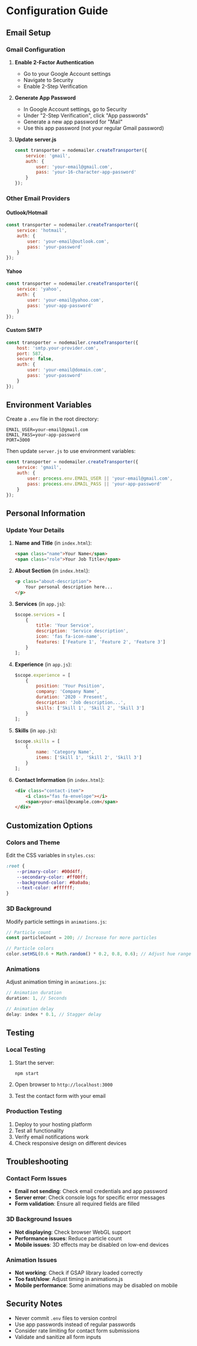 # Configuration Guide

## Email Setup

### Gmail Configuration

1. **Enable 2-Factor Authentication**
   - Go to your Google Account settings
   - Navigate to Security
   - Enable 2-Step Verification

2. **Generate App Password**
   - In Google Account settings, go to Security
   - Under "2-Step Verification", click "App passwords"
   - Generate a new app password for "Mail"
   - Use this app password (not your regular Gmail password)

3. **Update server.js**
   ```javascript
   const transporter = nodemailer.createTransporter({
       service: 'gmail',
       auth: {
           user: 'your-email@gmail.com',
           pass: 'your-16-character-app-password'
       }
   });
   ```

### Other Email Providers

#### Outlook/Hotmail
```javascript
const transporter = nodemailer.createTransporter({
    service: 'hotmail',
    auth: {
        user: 'your-email@outlook.com',
        pass: 'your-password'
    }
});
```

#### Yahoo
```javascript
const transporter = nodemailer.createTransporter({
    service: 'yahoo',
    auth: {
        user: 'your-email@yahoo.com',
        pass: 'your-app-password'
    }
});
```

#### Custom SMTP
```javascript
const transporter = nodemailer.createTransporter({
    host: 'smtp.your-provider.com',
    port: 587,
    secure: false,
    auth: {
        user: 'your-email@domain.com',
        pass: 'your-password'
    }
});
```

## Environment Variables

Create a `.env` file in the root directory:

```env
EMAIL_USER=your-email@gmail.com
EMAIL_PASS=your-app-password
PORT=3000
```

Then update `server.js` to use environment variables:

```javascript
const transporter = nodemailer.createTransporter({
    service: 'gmail',
    auth: {
        user: process.env.EMAIL_USER || 'your-email@gmail.com',
        pass: process.env.EMAIL_PASS || 'your-app-password'
    }
});
```

## Personal Information

### Update Your Details

1. **Name and Title** (in `index.html`):
   ```html
   <span class="name">Your Name</span>
   <span class="role">Your Job Title</span>
   ```

2. **About Section** (in `index.html`):
   ```html
   <p class="about-description">
       Your personal description here...
   </p>
   ```

3. **Services** (in `app.js`):
   ```javascript
   $scope.services = [
       {
           title: 'Your Service',
           description: 'Service description',
           icon: 'fas fa-icon-name',
           features: ['Feature 1', 'Feature 2', 'Feature 3']
       }
   ];
   ```

4. **Experience** (in `app.js`):
   ```javascript
   $scope.experience = [
       {
           position: 'Your Position',
           company: 'Company Name',
           duration: '2020 - Present',
           description: 'Job description...',
           skills: ['Skill 1', 'Skill 2', 'Skill 3']
       }
   ];
   ```

5. **Skills** (in `app.js`):
   ```javascript
   $scope.skills = [
       {
           name: 'Category Name',
           items: ['Skill 1', 'Skill 2', 'Skill 3']
       }
   ];
   ```

6. **Contact Information** (in `index.html`):
   ```html
   <div class="contact-item">
       <i class="fas fa-envelope"></i>
       <span>your-email@example.com</span>
   </div>
   ```

## Customization Options

### Colors and Theme

Edit the CSS variables in `styles.css`:

```css
:root {
    --primary-color: #00d4ff;
    --secondary-color: #ff00ff;
    --background-color: #0a0a0a;
    --text-color: #ffffff;
}
```

### 3D Background

Modify particle settings in `animations.js`:

```javascript
// Particle count
const particleCount = 200; // Increase for more particles

// Particle colors
color.setHSL(0.6 + Math.random() * 0.2, 0.8, 0.6); // Adjust hue range
```

### Animations

Adjust animation timing in `animations.js`:

```javascript
// Animation duration
duration: 1, // Seconds

// Animation delay
delay: index * 0.1, // Stagger delay
```

## Testing

### Local Testing

1. Start the server:
   ```bash
   npm start
   ```

2. Open browser to `http://localhost:3000`

3. Test the contact form with your email

### Production Testing

1. Deploy to your hosting platform
2. Test all functionality
3. Verify email notifications work
4. Check responsive design on different devices

## Troubleshooting

### Contact Form Issues

- **Email not sending**: Check email credentials and app password
- **Server error**: Check console logs for specific error messages
- **Form validation**: Ensure all required fields are filled

### 3D Background Issues

- **Not displaying**: Check browser WebGL support
- **Performance issues**: Reduce particle count
- **Mobile issues**: 3D effects may be disabled on low-end devices

### Animation Issues

- **Not working**: Check if GSAP library loaded correctly
- **Too fast/slow**: Adjust timing in animations.js
- **Mobile performance**: Some animations may be disabled on mobile

## Security Notes

- Never commit `.env` files to version control
- Use app passwords instead of regular passwords
- Consider rate limiting for contact form submissions
- Validate and sanitize all form inputs
